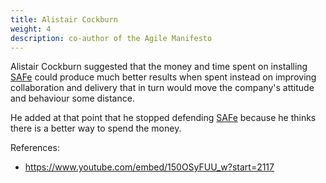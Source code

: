 ```yaml
---
title: Alistair Cockburn
weight: 4
description: co-author of the Agile Manifesto
---
```


Alistair Cockburn suggested that the money and time spent on installing [SAFe](https://www.scaledagileframework.com/) could produce much better results when spent instead on improving collaboration and delivery that in turn would move the company's attitude and behaviour some distance. 

He added at that point that he stopped defending [SAFe](https://www.scaledagileframework.com/) because he thinks there is a better way to spend the money.

References:
- https://www.youtube.com/embed/150OSyFUU_w?start=2117